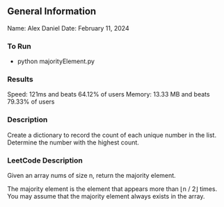 ## General Information
Name: Alex Daniel
Date: February 11, 2024

### To Run
- python majorityElement.py

### Results
Speed: 121ms and beats 64.12% of users
Memory: 13.33 MB and beats 79.33% of users

### Description
Create a dictionary to record the count of each unique number in the list. Determine the number with the highest count.

### LeetCode Description
Given an array nums of size n, return the majority element.

The majority element is the element that appears more than ⌊n / 2⌋ times. You may assume that the majority element always exists in the array.
